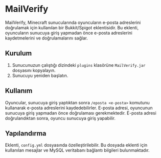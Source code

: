# MailVerify

MailVerify, Minecraft sunucularında oyuncuların e-posta adreslerini doğrulamak için kullanılan bir Bukkit/Spigot eklentisidir. Bu eklenti, oyuncuların sunucuya giriş yapmadan önce e-posta adreslerini kaydetmelerini ve doğrulamalarını sağlar.

## Kurulum

1. Sunucunuzun çalıştığı dizindeki `plugins` klasörüne `MailVerify.jar` dosyasını kopyalayın.
2. Sunucuyu yeniden başlatın.

## Kullanım

Oyuncular, sunucuya giriş yaptıktan sonra `/eposta <e-posta>` komutunu kullanarak e-posta adreslerini kaydedebilirler. E-posta adresi, oyuncunun sunucuya giriş yapmadan önce doğrulaması gerekmektedir. E-posta adresi doğrulandıktan sonra, oyuncu sunucuya giriş yapabilir.

## Yapılandırma

Eklenti, `config.yml` dosyasında özelleştirilebilir. Bu dosyada eklenti için kullanılan mesajlar ve MySQL veritabanı bağlantı bilgileri bulunmaktadır.